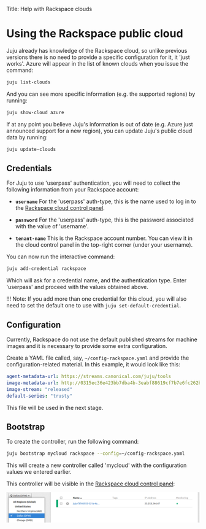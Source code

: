 Title: Help with Rackspace clouds

# Using the Rackspace public cloud

Juju already has knowledge of the Rackspace cloud, so unlike previous versions there
is no need to provide a specific configuration for it, it 'just works'. Azure
will appear in the list of known clouds when you issue the command:
  
```bash
juju list-clouds
```
And you can see more specific information (e.g. the supported regions) by 
running:
  
```bash
juju show-cloud azure
```

If at any point you believe Juju's information is out of date (e.g. Azure just 
announced support for a new region), you can update Juju's public cloud data by
running:
  
```bash
juju update-clouds
```

## Credentials

For Juju to use 'userpass' authentication, you will need to collect the 
following information from your Rackspace account:

 - **`username`** For the 'userpass' auth-type, this is the name used to log
    in to the [Rackspace cloud control panel](https://mycloud.rackspace.com).

 - **`password`** For the 'userpass' auth-type, this is the password associated
    with the value of 'username'.

 - **`tenant-name`** This is the Rackspace account number. You can view it in 
    the cloud control panel in the top-right corner (under your username).

You can now run the interactive command:
  
```bash
juju add-credential rackspace
```

Which will ask for a credential name, and the authentication type. Enter 
'userpass' and proceed with the values obtained above.

!!! Note: If you add more than one credential for this cloud, you will also
need to set the default one to use with `juju set-default-credential`.


## Configuration

Currently, Rackspace do not use the default published streams for machine 
images and it is necessary to provide some extra configuration.

Create a YAML file called, say, `~/config-rackspace.yaml` and provide the
configuration-related material. In this example, it would look like this:

```yaml
agent-metadata-url: https://streams.canonical.com/juju/tools
image-metadata-url: http://0315ec36e423bb7dba4b-3eabf88619cf7b7e6fc262bcf48df10b.r19.cf1.rackcdn.com/images
image-stream: "released"
default-series: "trusty"
```
This file will be used in the next stage.

## Bootstrap

To create the controller, run the following command:
  

```bash
juju bootstrap mycloud rackspace --config=~/config-rackspace.yaml
```

This will create a new controller called 'mycloud' with the configuration 
values we entered earlier.

This controller will be visible in the
[Rackspace cloud control panel](https://mycloud.rackspace.com):

![bootstrap machine 0 in Rackspace portal](./media/config-rackspace_portal-machine_0.png)
